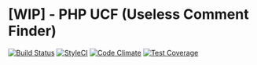 # [WIP] - PHP UCF (Useless Comment Finder)

[![Build Status](https://travis-ci.org/ntzm/useless-comment-finder.svg?branch=master)](https://travis-ci.org/ntzm/useless-comment-finder)
[![StyleCI](https://styleci.io/repos/101468412/shield?branch=master)](https://styleci.io/repos/101468412)
[![Code Climate](https://codeclimate.com/github/ntzm/useless-comment-finder/badges/gpa.svg)](https://codeclimate.com/github/ntzm/useless-comment-finder)
[![Test Coverage](https://codeclimate.com/github/ntzm/useless-comment-finder/badges/coverage.svg)](https://codeclimate.com/github/ntzm/useless-comment-finder/coverage)
